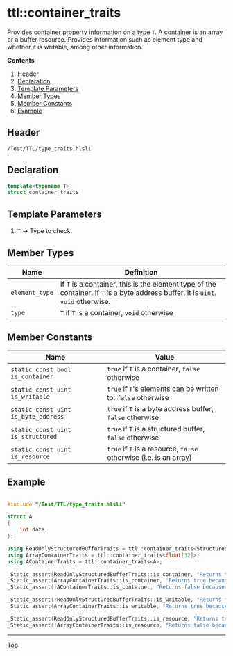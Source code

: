 # ttl::container_traits

Provides container property information on a type `T`. A container is an array or a buffer resource. Provides information such as element type and whether it is writable, among other information.

**Contents**
1. [Header](#header)
2. [Declaration](#declaration)
3. [Template Parameters](#template-parameters)
4. [Member Types](#member-types)
5. [Member Constants](#member-constants)
6. [Example](#example)

## Header

`/Test/TTL/type_traits.hlsli`

## Declaration

```c++
template<typename T>
struct container_traits
```

## Template Parameters

1. `T` -> Type to check.

## Member Types

| Name | Definition |
|---------------|----------------------------|
| `element_type`        | If `T` is a container, this is the element type of the container. If `T` is a byte address buffer, it is `uint`. `void` otherwise. |
| `type` | `T` if `T` is a container, `void` otherwise |

## Member Constants

| Name                    | Value |
|-------------------------|-------|
| `static const bool is_container`  | `true` if `T` is a container, `false` otherwise   |
| `static const uint is_writable`  | `true` if `T`'s elements can be written to, `false` otherwise   |
| `static const uint is_byte_address`  | `true` if `T` is a byte address buffer, `false` otherwise   |
| `static const uint is_structured`  | `true` if `T` is a structured buffer, `false` otherwise   |
| `static const uint is_resource`  | `true` if `T` is a resource, `false` otherwise (i.e. is an array)   |

## Example

```c++

#include "/Test/TTL/type_traits.hlsli"

struct A
{
    int data;
};

using ReadOnlyStructuredBufferTraits = ttl::container_traits<StructuredBuffer<A> >;
using ArrayContainerTraits = ttl::container_traits<float[32]>;
using AContainerTraits = ttl::container_traits<A>;

_Static_assert(ReadOnlyStructuredBufferTraits::is_container, "Returns true because a structured buffer is a container");
_Static_assert(ArrayContainerTraits::is_container, "Returns true because an array is a container");
_Static_assert(!AContainerTraits::is_container, "Returns false because A is not a container");

_Static_assert(!ReadOnlyStructuredBufferTraits::is_writable, "Returns false because a structured buffer is not writable.");
_Static_assert(ArrayContainerTraits::is_writable, "Returns true because a non const array is writable");

_Static_assert(ReadOnlyStructuredBufferTraits::is_resource, "Returns true because a structured buffer is a resource type.");
_Static_assert(!ArrayContainerTraits::is_resource, "Returns false because an array is not a resource");


```
---

[Top](#ttlcontainer_traits)